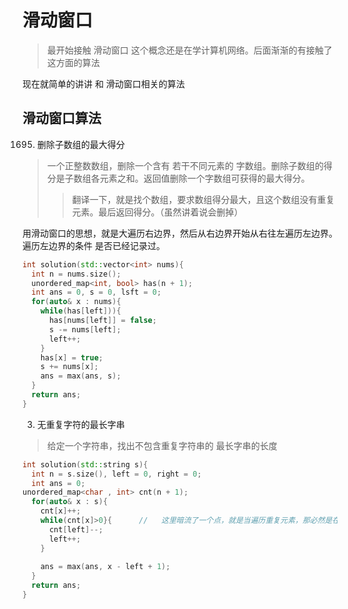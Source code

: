 # 滑动窗口
> 最开始接触 滑动窗口  这个概念还是在学计算机网络。后面渐渐的有接触了这方面的算法


现在就简单的讲讲 和 滑动窗口相关的算法

## 滑动窗口算法

1695. 删除子数组的最大得分
> 一个正整数数组，删除一个含有 若干不同元素的 字数组。删除子数组的得分是子数组各元素之和。返回值删除一个字数组可获得的最大得分。
> > 翻译一下，就是找个数组，要求数组得分最大，且这个数组没有重复元素。最后返回得分。（虽然讲着说会删掉）

用滑动窗口的思想，就是大遍历右边界，然后从右边界开始从右往左遍历左边界。遍历左边界的条件  是否已经记录过。


```c++
int solution(std::vector<int> nums){
  int n = nums.size();
  unordered_map<int, bool> has(n + 1);
  int ans = 0, s = 0, lsft = 0;
  for(auto& x : nums){
    while(has[left])){
      has[nums[left]] = false;
      s -= nums[left];
      left++;
    }
    has[x] = true;
    s += nums[x];
    ans = max(ans, s);
  }
  return ans;
}

```

3. 无重复字符的最长字串
> 给定一个字符串，找出不包含重复字符串的 最长字串的长度

```c++
int solution(std::string s){
  int n = s.size(), left = 0, right = 0;
  int ans = 0;
unordered_map<char , int> cnt(n + 1);
  for(auto& x : s){
    cnt[x]++;
    while(cnt[x]>0}{      //   这里暗流了一个点，就是当遍历重复元素，那必然是在 left 处重复了。 
      cnt[left]--;
      left++;
    }
    
    ans = max(ans, x - left + 1);
  }
  return ans;
}

```
